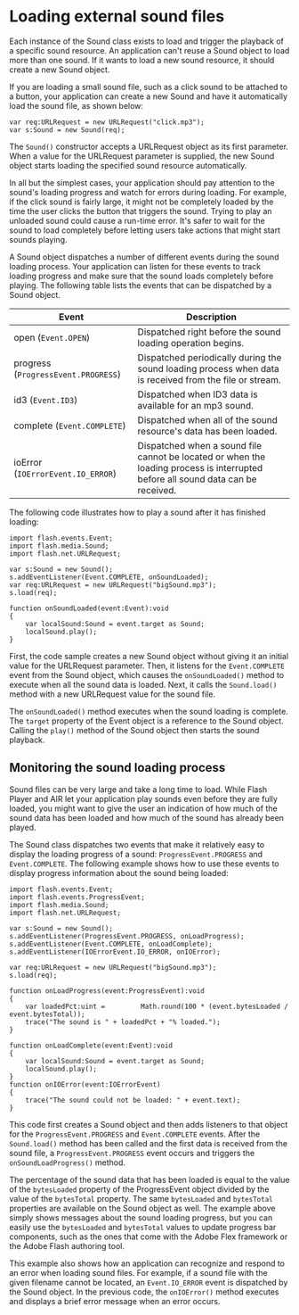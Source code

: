 # Loading external sound files

Each instance of the Sound class exists to load and trigger the playback of a
specific sound resource. An application can't reuse a Sound object to load more
than one sound. If it wants to load a new sound resource, it should create a new
Sound object.

If you are loading a small sound file, such as a click sound to be attached to a
button, your application can create a new Sound and have it automatically load
the sound file, as shown below:

    var req:URLRequest = new URLRequest("click.mp3");
    var s:Sound = new Sound(req);

The `Sound()` constructor accepts a URLRequest object as its first parameter.
When a value for the URLRequest parameter is supplied, the new Sound object
starts loading the specified sound resource automatically.

In all but the simplest cases, your application should pay attention to the
sound's loading progress and watch for errors during loading. For example, if
the click sound is fairly large, it might not be completely loaded by the time
the user clicks the button that triggers the sound. Trying to play an unloaded
sound could cause a run-time error. It's safer to wait for the sound to load
completely before letting users take actions that might start sounds playing.

A Sound object dispatches a number of different events during the sound loading
process. Your application can listen for these events to track loading progress
and make sure that the sound loads completely before playing. The following
table lists the events that can be dispatched by a Sound object.

| Event                               | Description                                                                                                                      |
| ----------------------------------- | -------------------------------------------------------------------------------------------------------------------------------- |
| open (`Event.OPEN`)                 | Dispatched right before the sound loading operation begins.                                                                      |
| progress (`ProgressEvent.PROGRESS`) | Dispatched periodically during the sound loading process when data is received from the file or stream.                          |
| id3 (`Event.ID3`)                   | Dispatched when ID3 data is available for an mp3 sound.                                                                          |
| complete (`Event.COMPLETE`)         | Dispatched when all of the sound resource's data has been loaded.                                                                |
| ioError (`IOErrorEvent.IO_ERROR`)   | Dispatched when a sound file cannot be located or when the loading process is interrupted before all sound data can be received. |

The following code illustrates how to play a sound after it has finished
loading:

    import flash.events.Event;
    import flash.media.Sound;
    import flash.net.URLRequest;

    var s:Sound = new Sound();
    s.addEventListener(Event.COMPLETE, onSoundLoaded);
    var req:URLRequest = new URLRequest("bigSound.mp3");
    s.load(req);

    function onSoundLoaded(event:Event):void
    {
    	var localSound:Sound = event.target as Sound;
    	localSound.play();
    }

First, the code sample creates a new Sound object without giving it an initial
value for the URLRequest parameter. Then, it listens for the `Event.COMPLETE`
event from the Sound object, which causes the `onSoundLoaded()` method to
execute when all the sound data is loaded. Next, it calls the `Sound.load()`
method with a new URLRequest value for the sound file.

The `onSoundLoaded()` method executes when the sound loading is complete. The
`target` property of the Event object is a reference to the Sound object.
Calling the `play()` method of the Sound object then starts the sound playback.

## Monitoring the sound loading process

Sound files can be very large and take a long time to load. While Flash Player
and AIR let your application play sounds even before they are fully loaded, you
might want to give the user an indication of how much of the sound data has been
loaded and how much of the sound has already been played.

The Sound class dispatches two events that make it relatively easy to display
the loading progress of a sound: `ProgressEvent.PROGRESS` and `Event.COMPLETE`.
The following example shows how to use these events to display progress
information about the sound being loaded:

    import flash.events.Event;
    import flash.events.ProgressEvent;
    import flash.media.Sound;
    import flash.net.URLRequest;

    var s:Sound = new Sound();
    s.addEventListener(ProgressEvent.PROGRESS, onLoadProgress);
    s.addEventListener(Event.COMPLETE, onLoadComplete);
    s.addEventListener(IOErrorEvent.IO_ERROR, onIOError);

    var req:URLRequest = new URLRequest("bigSound.mp3");
    s.load(req);

    function onLoadProgress(event:ProgressEvent):void
    {
    	var loadedPct:uint =         Math.round(100 * (event.bytesLoaded / event.bytesTotal));
    	trace("The sound is " + loadedPct + "% loaded.");
    }

    function onLoadComplete(event:Event):void
    {
    	var localSound:Sound = event.target as Sound;
    	localSound.play();
    }
    function onIOError(event:IOErrorEvent)
    {
    	trace("The sound could not be loaded: " + event.text);
    }

This code first creates a Sound object and then adds listeners to that object
for the `ProgressEvent.PROGRESS` and `Event.COMPLETE` events. After the
`Sound.load()` method has been called and the first data is received from the
sound file, a `ProgressEvent.PROGRESS` event occurs and triggers the
`onSoundLoadProgress()` method.

The percentage of the sound data that has been loaded is equal to the value of
the `bytesLoaded` property of the ProgressEvent object divided by the value of
the `bytesTotal` property. The same `bytesLoaded` and `bytesTotal` properties
are available on the Sound object as well. The example above simply shows
messages about the sound loading progress, but you can easily use the
`bytesLoaded` and `bytesTotal` values to update progress bar components, such as
the ones that come with the Adobe Flex framework or the Adobe Flash authoring
tool.

This example also shows how an application can recognize and respond to an error
when loading sound files. For example, if a sound file with the given filename
cannot be located, an `Event.IO_ERROR` event is dispatched by the Sound object.
In the previous code, the `onIOError()` method executes and displays a brief
error message when an error occurs.
